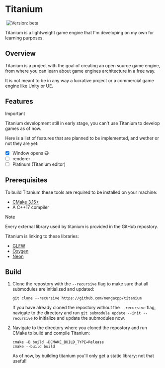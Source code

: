 
# Titanium

![[](LICENSE)](https://img.shields.io/badge/License-MIT-4078c0.svg)
![Version: beta](https://img.shields.io/badge/Version-beta-333.svg)

Titanium is a lightweight game engine that I'm developing on my own for learning purposes.

## Overview

Titanium is a project with the goal of creating an open source game engine, from where you can learn about game engines architecture in a free way.

It is not meant to be in any way a lucrative project or a commercial game engine like Unity or UE.

## Features

> [!IMPORTANT]
> Titanium development still in early stage, you can't use Titanium to develop games as of now.

Here is a list of features that are planned to be implemented, and wether or not they are yet:

- [x] Window opens 😃
- [ ] renderer
- [ ] Platinum (Titanium editor)

## Prerequisites

To build Titanium these tools are required to be installed on your machine:

- [CMake 3.15+](https://cmake.org)
- A C++17 compiler

> [!NOTE]
> Every external library used by titanium is provided in the GitHub repostory.

Titanium is linking to these libraries:

- [GLFW](https://github.com/glfw/glfw)
- [Oxygen](https://github.com/mengacpp/oxygen)
- [Neon](https://github.com/mengacpp/neon)

## Build

1. Clone the repostory with the `--recursive` flag to make sure that all submodules are initialized and updated:

    ```cli
    git clone --recursive https://github.com/mengacpp/titanium
    ```

    If you have already cloned the repostory without the `--recursive` flag, navigate to the directory and run `git submodule update --init --recursive` to initialize and update the submodules now.
2. Navigate to the directory where you cloned the repostory and run CMake to build and compile Titanium:

    ```cli
    cmake -B build -DCMAKE_BUILD_TYPE=Release
    cmake --build build
    ```

    As of now, by building titanium you'll only get a static library: not that useful!
